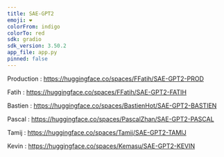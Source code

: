 ```yaml
---
title: SAE-GPT2
emoji: ❤️
colorFrom: indigo
colorTo: red
sdk: gradio
sdk_version: 3.50.2
app_file: app.py
pinned: false
---
```


Production : https://huggingface.co/spaces/FFatih/SAE-GPT2-PROD

Fatih : https://huggingface.co/spaces/FFatih/SAE-GPT2-FATIH

Bastien : https://huggingface.co/spaces/BastienHot/SAE-GPT2-BASTIEN

Pascal : https://huggingface.co/spaces/PascalZhan/SAE-GPT2-PASCAL

Tamij : https://huggingface.co/spaces/Tamij/SAE-GPT2-TAMIJ

Kevin : https://huggingface.co/spaces/Kemasu/SAE-GPT2-KEVIN
